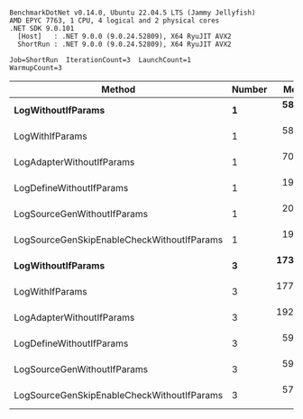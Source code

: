 ```

BenchmarkDotNet v0.14.0, Ubuntu 22.04.5 LTS (Jammy Jellyfish)
AMD EPYC 7763, 1 CPU, 4 logical and 2 physical cores
.NET SDK 9.0.101
  [Host]   : .NET 9.0.0 (9.0.24.52809), X64 RyuJIT AVX2
  ShortRun : .NET 9.0.0 (9.0.24.52809), X64 RyuJIT AVX2

Job=ShortRun  IterationCount=3  LaunchCount=1  
WarmupCount=3  

```
| Method                                     | Number | Mean      | Error     | StdDev   | Min       | Max       | Gen0   | Allocated |
|------------------------------------------- |------- |----------:|----------:|---------:|----------:|----------:|-------:|----------:|
| **LogWithoutIfParams**                         | **1**      |  **58.21 ns** |  **3.291 ns** | **0.180 ns** |  **58.01 ns** |  **58.37 ns** | **0.0010** |      **88 B** |
| LogWithIfParams                            | 1      |  58.69 ns |  1.145 ns | 0.063 ns |  58.62 ns |  58.75 ns | 0.0010 |      88 B |
| LogAdapterWithoutIfParams                  | 1      |  70.56 ns |  7.319 ns | 0.401 ns |  70.31 ns |  71.03 ns | 0.0010 |      88 B |
| LogDefineWithoutIfParams                   | 1      |  19.82 ns |  2.065 ns | 0.113 ns |  19.76 ns |  19.95 ns |      - |         - |
| LogSourceGenWithoutIfParams                | 1      |  20.00 ns |  2.343 ns | 0.128 ns |  19.90 ns |  20.14 ns |      - |         - |
| LogSourceGenSkipEnableCheckWithoutIfParams | 1      |  19.15 ns |  0.092 ns | 0.005 ns |  19.14 ns |  19.15 ns |      - |         - |
| **LogWithoutIfParams**                         | **3**      | **173.73 ns** |  **4.892 ns** | **0.268 ns** | **173.43 ns** | **173.94 ns** | **0.0031** |     **264 B** |
| LogWithIfParams                            | 3      | 177.76 ns | 10.124 ns | 0.555 ns | 177.40 ns | 178.40 ns | 0.0031 |     264 B |
| LogAdapterWithoutIfParams                  | 3      | 192.66 ns |  5.198 ns | 0.285 ns | 192.43 ns | 192.98 ns | 0.0031 |     264 B |
| LogDefineWithoutIfParams                   | 3      |  59.35 ns |  3.935 ns | 0.216 ns |  59.19 ns |  59.60 ns |      - |         - |
| LogSourceGenWithoutIfParams                | 3      |  59.01 ns |  2.485 ns | 0.136 ns |  58.88 ns |  59.15 ns |      - |         - |
| LogSourceGenSkipEnableCheckWithoutIfParams | 3      |  57.41 ns |  1.167 ns | 0.064 ns |  57.36 ns |  57.48 ns |      - |         - |
